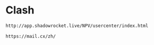 # Clash

```md
http://app.shadowrocket.live/NPV/usercenter/index.html
```

```md
https://mail.cx/zh/
```
